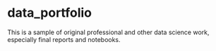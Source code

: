 # data_portfolio
This is a sample of original professional and other data science work, especially final reports and notebooks.
